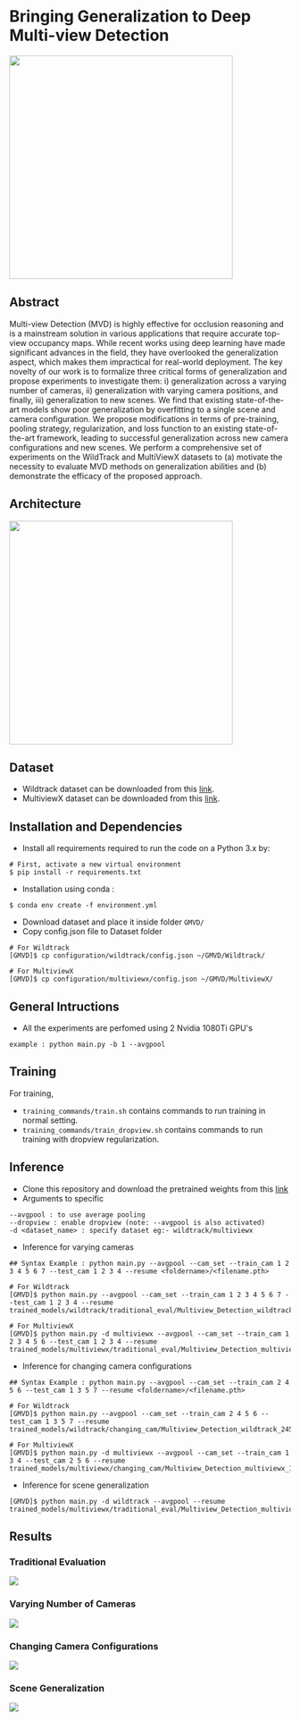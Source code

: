 # Bringing Generalization to Deep Multi-view Detection
<img src="./extras/three_generalization.png" height="400">

## Abstract
Multi-view Detection (MVD) is highly effective for occlusion reasoning and is a
mainstream solution in various applications that require accurate top-view occupancy
maps. While recent works using deep learning have made significant advances in the
field, they have overlooked the generalization aspect, which makes them impractical
for real-world deployment. The key novelty of our work is to formalize three critical
forms of generalization and propose experiments to investigate them: i) generalization
across a varying number of cameras, ii) generalization with varying camera positions,
and finally, iii) generalization to new scenes. We find that existing state-of-the-art models
show poor generalization by overfitting to a single scene and camera configuration. We
propose modifications in terms of pre-training, pooling strategy, regularization, and loss
function to an existing state-of-the-art framework, leading to successful generalization
across new camera configurations and new scenes. We perform a comprehensive set of
experiments on the WildTrack and MultiViewX datasets to (a) motivate the necessity to
evaluate MVD methods on generalization abilities and (b) demonstrate the efficacy of
the proposed approach.

## Architecture
<img src="./extras/MVDarch.png" height="400">

## Dataset
* Wildtrack dataset can be downloaded from this [link](https://www.epfl.ch/labs/cvlab/data/data-wildtrack/).
* MultiviewX dataset can be downloaded from this [link](https://github.com/hou-yz/MultiviewX).

## Installation and Dependencies

* Install all requirements required to run the code on a Python 3.x by:
 ```	
# First, activate a new virtual environment
$ pip install -r requirements.txt
 ```
* Installation using conda :
 ```
$ conda env create -f environment.yml
 ```
 
* Download dataset and place it inside folder `GMVD/`
* Copy config.json file to Dataset folder 
```
# For Wildtrack
[GMVD]$ cp configuration/wildtrack/config.json ~/GMVD/Wildtrack/

# For MultiviewX
[GMVD]$ cp configuration/multiviewx/config.json ~/GMVD/MultiviewX/
```

## General Intructions
* All the experiments are perfomed using 2 Nvidia 1080Ti GPU's
```
example : python main.py -b 1 --avgpool
```

## Training
For training, 
* ``training_commands/train.sh`` contains commands to run training in normal setting.
* ``training_commands/train_dropview.sh`` contains commands to run training with dropview regularization.

## Inference
* Clone this repository and download the pretrained weights from this [link](https://iiitaphyd-my.sharepoint.com/:f:/g/personal/jeet_vora_research_iiit_ac_in/EoZySkQaB2NAuBqbyGwwwX0BP4Ma33QIWdMvlJrczeQoHQ?e=2Z7xgT)
* Arguments to specific
```
--avgpool : to use average pooling
--dropview : enable dropview (note: --avgpool is also activated)
-d <dataset_name> : specify dataset eg:- wildtrack/multiviewx
```

* Inference for varying cameras
```
## Syntax Example : python main.py --avgpool --cam_set --train_cam 1 2 3 4 5 6 7 --test_cam 1 2 3 4 --resume <foldername>/<filename.pth>

# For Wildtrack
[GMVD]$ python main.py --avgpool --cam_set --train_cam 1 2 3 4 5 6 7 --test_cam 1 2 3 4 --resume trained_models/wildtrack/traditional_eval/Multiview_Detection_wildtrack.pth

# For MultiviewX
[GMVD]$ python main.py -d multiviewx --avgpool --cam_set --train_cam 1 2 3 4 5 6 --test_cam 1 2 3 4 --resume trained_models/multiviewx/traditional_eval/Multiview_Detection_multiviewx.pth
```

* Inference for changing camera configurations
```
## Syntax Example : python main.py --avgpool --cam_set --train_cam 2 4 5 6 --test_cam 1 3 5 7 --resume <foldername>/<filename.pth>

# For Wildtrack
[GMVD]$ python main.py --avgpool --cam_set --train_cam 2 4 5 6 --test_cam 1 3 5 7 --resume trained_models/wildtrack/changing_cam/Multiview_Detection_wildtrack_2456.pth

# For MultiviewX
[GMVD]$ python main.py -d multiviewx --avgpool --cam_set --train_cam 1 3 4 --test_cam 2 5 6 --resume trained_models/multiviewx/changing_cam/Multiview_Detection_multiviewx_134.pth
```

* Inference for scene generalization
```
[GMVD]$ python main.py -d wildtrack --avgpool --resume trained_models/multiviewx/traditional_eval/Multiview_Detection_multiviewx.pth
```

## Results
### Traditional Evaluation
![](./extras/traditional_eval.PNG)
### Varying Number of Cameras
![](./extras/vary_cam.png)
### Changing Camera Configurations
![](./extras/change_cam.PNG)
### Scene Generalization
![](./extras/sc_gen.PNG)
